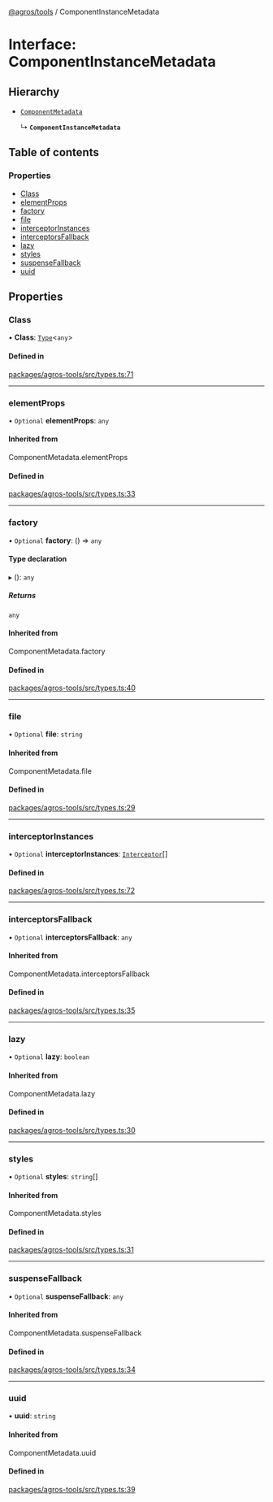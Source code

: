 [@agros/tools](../index.md) / ComponentInstanceMetadata

# Interface: ComponentInstanceMetadata

## Hierarchy

- [`ComponentMetadata`](../index.md#componentmetadata)

  ↳ **`ComponentInstanceMetadata`**

## Table of contents

### Properties

- [Class](ComponentInstanceMetadata.md#class)
- [elementProps](ComponentInstanceMetadata.md#elementprops)
- [factory](ComponentInstanceMetadata.md#factory)
- [file](ComponentInstanceMetadata.md#file)
- [interceptorInstances](ComponentInstanceMetadata.md#interceptorinstances)
- [interceptorsFallback](ComponentInstanceMetadata.md#interceptorsfallback)
- [lazy](ComponentInstanceMetadata.md#lazy)
- [styles](ComponentInstanceMetadata.md#styles)
- [suspenseFallback](ComponentInstanceMetadata.md#suspensefallback)
- [uuid](ComponentInstanceMetadata.md#uuid)

## Properties

### <a id="class" name="class"></a> Class

• **Class**: [`Type`](../index.md#type)<`any`\>

#### Defined in

[packages/agros-tools/src/types.ts:71](https://github.com/agrosjs/agros/blob/c921279/packages/agros-tools/src/types.ts#L71)

___

### <a id="elementprops" name="elementprops"></a> elementProps

• `Optional` **elementProps**: `any`

#### Inherited from

ComponentMetadata.elementProps

#### Defined in

[packages/agros-tools/src/types.ts:33](https://github.com/agrosjs/agros/blob/c921279/packages/agros-tools/src/types.ts#L33)

___

### <a id="factory" name="factory"></a> factory

• `Optional` **factory**: () => `any`

#### Type declaration

▸ (): `any`

##### Returns

`any`

#### Inherited from

ComponentMetadata.factory

#### Defined in

[packages/agros-tools/src/types.ts:40](https://github.com/agrosjs/agros/blob/c921279/packages/agros-tools/src/types.ts#L40)

___

### <a id="file" name="file"></a> file

• `Optional` **file**: `string`

#### Inherited from

ComponentMetadata.file

#### Defined in

[packages/agros-tools/src/types.ts:29](https://github.com/agrosjs/agros/blob/c921279/packages/agros-tools/src/types.ts#L29)

___

### <a id="interceptorinstances" name="interceptorinstances"></a> interceptorInstances

• `Optional` **interceptorInstances**: [`Interceptor`](Interceptor.md)[]

#### Defined in

[packages/agros-tools/src/types.ts:72](https://github.com/agrosjs/agros/blob/c921279/packages/agros-tools/src/types.ts#L72)

___

### <a id="interceptorsfallback" name="interceptorsfallback"></a> interceptorsFallback

• `Optional` **interceptorsFallback**: `any`

#### Inherited from

ComponentMetadata.interceptorsFallback

#### Defined in

[packages/agros-tools/src/types.ts:35](https://github.com/agrosjs/agros/blob/c921279/packages/agros-tools/src/types.ts#L35)

___

### <a id="lazy" name="lazy"></a> lazy

• `Optional` **lazy**: `boolean`

#### Inherited from

ComponentMetadata.lazy

#### Defined in

[packages/agros-tools/src/types.ts:30](https://github.com/agrosjs/agros/blob/c921279/packages/agros-tools/src/types.ts#L30)

___

### <a id="styles" name="styles"></a> styles

• `Optional` **styles**: `string`[]

#### Inherited from

ComponentMetadata.styles

#### Defined in

[packages/agros-tools/src/types.ts:31](https://github.com/agrosjs/agros/blob/c921279/packages/agros-tools/src/types.ts#L31)

___

### <a id="suspensefallback" name="suspensefallback"></a> suspenseFallback

• `Optional` **suspenseFallback**: `any`

#### Inherited from

ComponentMetadata.suspenseFallback

#### Defined in

[packages/agros-tools/src/types.ts:34](https://github.com/agrosjs/agros/blob/c921279/packages/agros-tools/src/types.ts#L34)

___

### <a id="uuid" name="uuid"></a> uuid

• **uuid**: `string`

#### Inherited from

ComponentMetadata.uuid

#### Defined in

[packages/agros-tools/src/types.ts:39](https://github.com/agrosjs/agros/blob/c921279/packages/agros-tools/src/types.ts#L39)
